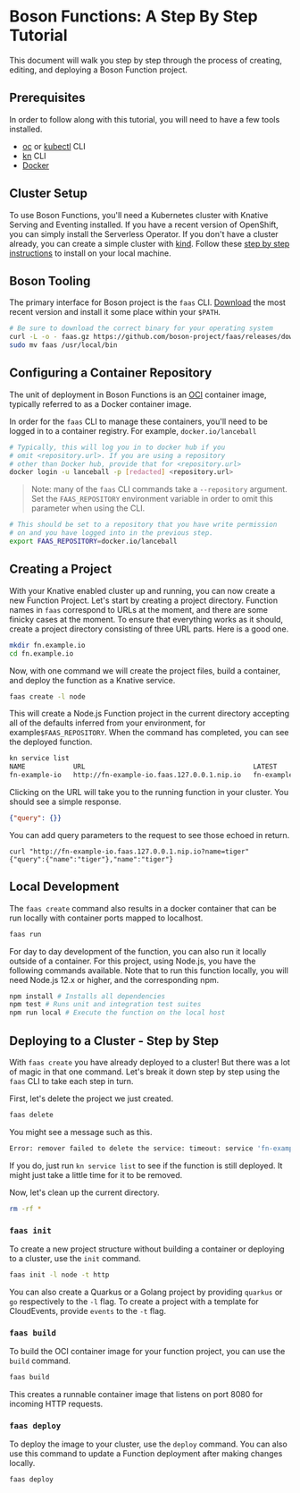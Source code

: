 # Boson Functions: A Step By Step Tutorial

This document will walk you step by step through the process of creating,
editing, and deploying a Boson Function project.

## Prerequisites

In order to follow along with this tutorial, you will need to have a few tools
installed.

* [oc][oc] or [kubectl][kubectl] CLI
* [kn][kn] CLI
* [Docker][docker] 

[docker]: https://docs.docker.com/install/
[oc]: https://docs.openshift.com/container-platform/4.6/cli_reference/openshift_cli/getting-started-cli.html#cli-installing-cli_cli-developer-commands
[kubectl]: https://kubernetes.io/docs/tasks/tools/install-kubectl/
[kn]: https://knative.dev/docs/install/install-kn/

## Cluster Setup

To use Boson Functions, you'll need a Kubernetes cluster with Knative Serving
and Eventing installed. If you have a recent version of OpenShift, you can
simply install the Serverless Operator. If you don't have a cluster already,
you can create a simple cluster with [kind](https://kind.sigs.k8s.io/). Follow
these [step by step instructions](kind-setup.md) to install on your local
machine.

## Boson Tooling

The primary interface for Boson project is the `faas` CLI.
[Download][faas-download] the most recent version and install it some place
within your `$PATH`.

[faas-download]: https://github.com/boson-project/faas/releases

```sh
# Be sure to download the correct binary for your operating system
curl -L -o - faas.gz https://github.com/boson-project/faas/releases/download/v0.8.0/faas_linux_amd64.gz | gunzip > faas && chmod 755 faas
sudo mv faas /usr/local/bin
```
## Configuring a Container Repository

The unit of deployment in Boson Functions is an [OCI](https://opencontainers.org/)
container image, typically referred to as a Docker container image.

In order for the `faas` CLI to manage these containers, you'll need to be
logged in to a container registry. For example, `docker.io/lanceball`


```bash
# Typically, this will log you in to docker hub if you
# omit <repository.url>. If you are using a repository
# other than Docker hub, provide that for <repository.url>
docker login -u lanceball -p [redacted] <repository.url>
```

> Note: many of the `faas` CLI commands take a `--repository` argument.
> Set the `FAAS_REPOSITORY` environment variable in order to omit this
> parameter when using the CLI.

```bash
# This should be set to a repository that you have write permission
# on and you have logged into in the previous step.
export FAAS_REPOSITORY=docker.io/lanceball
```

## Creating a Project

With your Knative enabled cluster up and running, you can now create a new
Function Project. Let's start by creating a project directory. Function names
in `faas` correspond to URLs at the moment, and there are some finicky cases
at the moment. To ensure that everything works as it should, create a project
directory consisting of three URL parts. Here is a good one.

```bash
mkdir fn.example.io
cd fn.example.io
```

Now, with one command we will create the project files, build a container, and
deploy the function as a Knative service.


```bash
faas create -l node
```

This will create a Node.js Function project in the current directory accepting
all of the defaults inferred from your environment, for example`$FAAS_REPOSITORY`.
When the command has completed, you can see the deployed function.

```bash
kn service list
NAME            URL                                          LATEST                  AGE   CONDITIONS   READY   REASON
fn-example-io   http://fn-example-io.faas.127.0.0.1.nip.io   fn-example-io-ngswh-1   24s   3 OK / 3     True
```

Clicking on the URL will take you to the running function in your cluster. You
should see a simple response.

```json
{"query": {}}
```

You can add query parameters to the request to see those echoed in return.

```console
curl "http://fn-example-io.faas.127.0.0.1.nip.io?name=tiger"
{"query":{"name":"tiger"},"name":"tiger"}
```

## Local Development
The `faas create` command also results in a docker container that can be run
locally with container ports mapped to localhost.

```bash
faas run
```

For day to day development of the function, you can also run it locally outside
of a container. For this project, using Node.js, you have the following commands
available. Note that to run this function locally, you will need Node.js 12.x or
higher, and the corresponding npm.

```bash
npm install # Installs all dependencies
npm test # Runs unit and integration test suites
npm run local # Execute the function on the local host
```

## Deploying to a Cluster - Step by Step

With `faas create` you have already deployed to a cluster! But there was a lot
of magic in that one command. Let's break it down step by step using the
`faas` CLI to take each step in turn.

First, let's delete the project we just created.

```bash
faas delete
```

You might see a message such as this.

```bash
Error: remover failed to delete the service: timeout: service 'fn-example-io' not ready after 30 seconds.
```

If you do, just run `kn service list` to see if the function is still deployed.
It might just take a little time for it to be removed.

Now, let's clean up the current directory.

```bash
rm -rf *
```

### `faas init`

To create a new project structure without building a container or deploying to a
cluster, use the `init` command.

```bash
faas init -l node -t http
```

You can also create a Quarkus or a Golang project by providing `quarkus` or `go`
respectively to the `-l` flag. To create a project with a template for
CloudEvents, provide `events` to the `-t` flag.

### `faas build`

To build the OCI container image for your function project, you can use the
`build` command.

```bash
faas build
```

This creates a runnable container image that listens on port 8080 for incoming
HTTP requests.

### `faas deploy`

To deploy the image to your cluster, use the `deploy` command. You can also use
this command to update a Function deployment after making changes locally.

```bash
faas deploy
```
